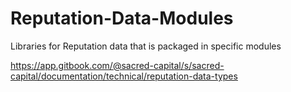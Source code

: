 # Reputation-Data-Modules
Libraries for Reputation data that is packaged in specific modules

https://app.gitbook.com/@sacred-capital/s/sacred-capital/documentation/technical/reputation-data-types
